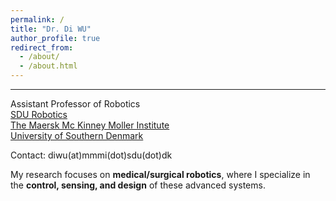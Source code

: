 ```yaml
---
permalink: /
title: "Dr. Di WU"
author_profile: true
redirect_from: 
  - /about/
  - /about.html
---
```

---
Assistant Professor of Robotics   
[SDU Robotics](https://www.sdu.dk/en/forskning/sdurobotics)  
[The Maersk Mc Kinney Moller Institute](https://www.sdu.dk/da/om-sdu/institutter-centre/mmmi_maersk_mckinney_moeller)  
[University of Southern Denmark](https://www.sdu.dk/en)  

Contact: diwu(at)mmmi(dot)sdu(dot)dk

My research focuses on **medical/surgical robotics**, where I specialize in the **control, sensing, and design** of these advanced systems.
